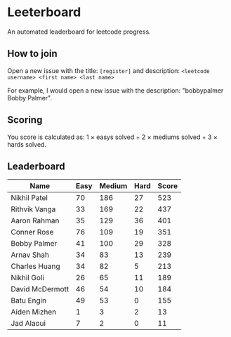 # Leeterboard

An automated leaderboard for leetcode progress.

## How to join

Open a new issue with the title: `[register]` and description:
`<leetcode username> <first name> <last name>`

For example, I would open a new issue with the description: "bobbypalmer Bobby Palmer".

## Scoring

You score is calculated as:
1 $\times$ easys solved + 2 $\times$ mediums solved + 3 $\times$ hards solved.

## Leaderboard
| Name | Easy | Medium | Hard | Score |
| --- | --- | --- | --- | --- |
| Nikhil Patel | 70 | 186 | 27 | 523 |
| Rithvik Vanga | 33 | 169 | 22 | 437 |
| Aaron Rahman | 35 | 129 | 36 | 401 |
| Conner Rose | 76 | 109 | 19 | 351 |
| Bobby Palmer | 41 | 100 | 29 | 328 |
| Arnav Shah | 34 | 83 | 13 | 239 |
| Charles Huang | 34 | 82 | 5 | 213 |
| Nikhil Goli | 26 | 65 | 11 | 189 |
| David McDermott | 46 | 54 | 10 | 184 |
| Batu Engin | 49 | 53 | 0 | 155 |
| Aiden Mizhen | 1 | 3 | 2 | 13 |
| Jad Alaoui | 7 | 2 | 0 | 11 |
